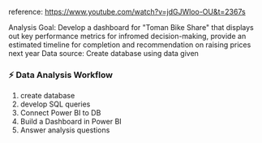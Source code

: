 reference: <https://www.youtube.com/watch?v=jdGJWloo-OU&t=2367s>

Analysis Goal: Develop a dashboard for "Toman Bike Share" that displays out key performance metrics for infromed decision-making, provide an estimated timeline for completion and recommendation on raising prices next year 
Data source: Create database using data given 






### ⚡️ Data Analysis Workflow 
1. create database
2. develop SQL queries
3. Connect Power BI to DB
4. Build a Dashboard in Power BI
5. Answer analysis questions
